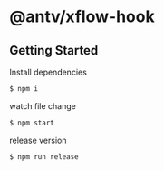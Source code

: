 # @antv/xflow-hook

## Getting Started

Install dependencies

```bash
$ npm i
```

watch file change

```bash
$ npm start
```

release version

```bash
$ npm run release
```
